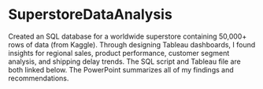 # SuperstoreDataAnalysis
Created an SQL database for a worldwide superstore containing 50,000+ rows of data (from Kaggle). Through designing Tableau dashboards, I found insights for regional sales, product performance, customer segment analysis, and shipping delay trends. The SQL script and Tableau file are both linked below. The PowerPoint summarizes all of my findings and recommendations.
